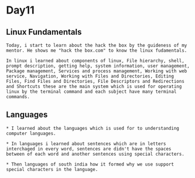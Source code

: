 # Day11 

## Linux Fundamentals

	Today, i start to learn about the hack the box by the guideness of my mentor. He shows me "hack the box.com" to know the linux fudamentals.

	In linux i learned about components of linux, File hierarchy, shell, prompt description, getting help, system information, user management, Package management, Services and process management, Working with web service, Navigation, Working with Files and Directories, Editing Files, Find Files and Directories, File Descriptors and Redirections and Shortcuts these are the main system which is used for operating linux by the terminal command and each subject have many terminal commands.

## Languages
	
	* I learned about the languages which is used for to understanding computer languages.

	* In languages i learned about sentences which are in letters interchaged in every word, sentences are didn't have the spaces between of each word and another sentences using special characters.

	* Then languages of south india how it formed why we use support special characters in the language.
